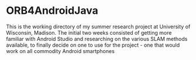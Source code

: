 # ORB4AndroidJava
This is the working directory of my summer research project at University of Wisconsin, Madison.
The initial two weeks consisted of getting more familiar with Android Studio and researching on the various SLAM methods available, to finally decide on one to use for the project - one that would work on all commodity Android smartphones
